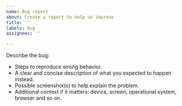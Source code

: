```yaml
---
name: Bug report
about: Create a report to help us improve
title: ''
labels: bug
assignees: ''

---
```


Describe the bug:

- Steps to reproduce wrong behavior.
- A clear and concise description of what you expected to happen instead.
- Possible screenshot(s) to help explain the problem.
- Additional context if it matters: device, screen, operational system, browser and so on.
